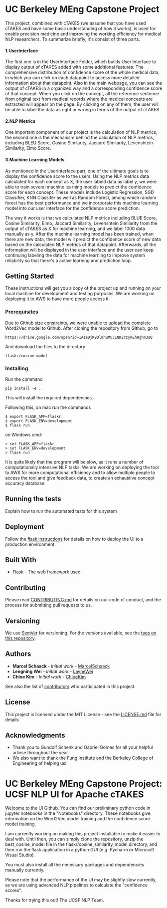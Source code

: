 # UC Berkeley MEng Capstone Project

This project, combined with cTAKES (we assume that you have used cTAKES and have some basic understanding of how it works), is used for enable precision medicine and improving the working efficiency for medical NLP researchers. To summarize briefly, it's consist of three parts. 

#### 1.UserInterface
The first one is in the UserInterface Folder, which builds User Interface to display output of cTAKES added with some additional features: The comprehensive distribution of confidence score of the whole medical data, in which you can click on each datapoint to access more detailed information about that datapoint. Also in the main webpage, you can see the output of cTAKES in a organized way and a corresponding confidence score of that concept. When you click on the concept, all the reference sentence from original text from medical records where the medical concepts are extracted will appear on the page. By clicking on any of them, the user will be able to label the data as right or wrong in terms of the output of cTAKES.

#### 2.NLP Metrics
One important component of our project is the calculation of NLP metrics, the second one is the mechanism behind the calculation of NLP metrics, including BLEU Score, Cosine Similarity, Jaccard Similarity, Levenshtein Similarity, Elmo Score.

#### 3.Machine Learning Models
As mentioned in the UserInterface part, one of the ultimate goals is to display the confidence score to the users. Using the NLP metrics data calculated for each concept as X, the user labeld data as label y, we were able to train several machine learning models to predict the confidence score for each concept. These models include Logistic Regression, SGD Classifier, KNN Classifer as well as Random Forest, among which random forest has the best performance and we incorporate this machine learning model into our user interface for the confidence score prediction.

The way it works is that we calculated NLP metrics including BLUE Score, Cosine Similarity, Elmo, Jaccard Similarity, Levenshtein Similarity from the output of cTAKES as X for machine learning, and we label 1000 data manually as y. After the machine learning model has been trained, when there are new data, the model will predict the confidence score of new data based on the calculated NLP metrics of that datapoint. Afterwards, all the information will be displayed in the user interface and the user can keep continuing labeling the data for machine learning to improve system reliability so that there's a active learning and prediction loop.

## Getting Started

These instructions will get you a copy of the project up and running on your local machine for development and testing purposes.
We are working on deploying it to AWS to have more people access it.

### Prerequisites
Due to Github size constraints, we were unable to upload the complete Word2Vec model to Github.
After cloning the repository from Github, go to

```
https://drive.google.com/open?id=1AIeDjK9UlmhuMU3LNKZrzyKEh9ghm3aQ
```
And download the files to the directory
```
flaskr/cosine_model
```

### Installing

Run the command
```
pip install -e .
```
This will install the required dependencies.

Following this, on mac run the commands

```
$ export FLASK_APP=flaskr
$ export FLASK_ENV=development
$ flask run
```
on Windows cmd:
```
> set FLASK_APP=flaskr
> set FLASK_ENV=development
> flask run
```

It is quite likely that the program will be slow, as it runs a number of computationally intensive NLP tasks.
We are working on deploying the tool to AWS for more computational efficiency and to allow multiple people to access the tool and give feedback data, to create an exhaustive concept accuracy database.


## Running the tests

Explain how to run the automated tests for this system


## Deployment

Follow the [flask instructions](https://flask.palletsprojects.com/en/1.1.x/tutorial/deploy/) for details on how to deploy the UI to a production environment.

## Built With

* [Flask](https://flask.palletsprojects.com/en) - The web framework used

## Contributing

Please read [CONTRIBUTING.md](https://gist.github.com/PurpleBooth/b24679402957c63ec426) for details on our code of conduct, and the process for submitting pull requests to us.

## Versioning

We use [SemVer](http://semver.org/) for versioning. For the versions available, see the [tags on this repository](https://github.com/your/project/tags). 

## Authors

* **Marcel Schaack** - *Initial work* - [MarcelSchaack](https://github.com/marcelschaack)
* **Lengning Wei** - *Initial work* - [LayneWei](https://github.com/LayneWei)
* **Chloe Kim** - *Initial work* - [ChloeKim](https://github.com/chloekim)

See also the list of [contributors](https://github.com/LayneWei/NLP-Project/contributors) who participated in this project.

## License

This project is licensed under the MIT License - see the [LICENSE.md](LICENSE.md) file for details

## Acknowledgments

* Thank you to Gundolf Schenk and Gabriel Gomes for all your helpful adivse throughout the year.
* We also want to thank the Fung Institute and the Berkeley College of Engineering of helping us!


# UC Berkeley MEng Capstone Project: UCSF NLP UI for Apache cTAKES

Welcome to the UI Github.
You can find our preliminary python code in jupyter notebooks in the "Notebooks" directory.
These notebooks give information on the Word2Vec model training and the confidence score model training.

I am currently working on making this project installable to make it easier to deal with.
Until then, you can simply clone the repository, unzip the best_cosine_model file in the flaskr/cosine_similarity_model directory, and then run the flask application in a python GUI (e.g. Pycharm or Microsoft Visual Studio).

You must also install all the necessary packages and dependencies manually currently.

Please note that the performance of the UI may be slightly slow currently, as we are using advanced NLP pipelines to calculate the "confidence scores".

Thanks for trying this out!
The UCSF NLP Team.
